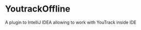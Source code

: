 YoutrackOffline
===============

A plugin to IntelliJ IDEA allowing to work with YouTrack inside IDE
